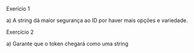 Exerício 1

a) A string dá maior segurança ao ID por haver mais opções e variedade.

Exercício 2 

a) Garante que o token chegará como uma string
